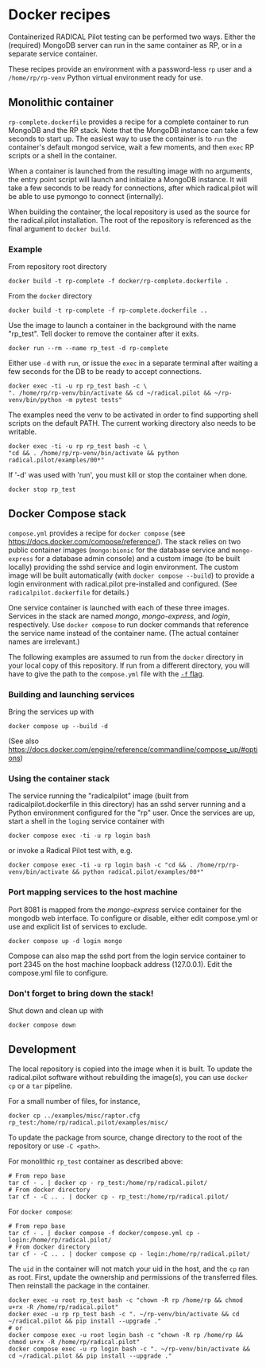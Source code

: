 # Docker recipes

Containerized RADICAL Pilot testing can be performed two ways.
Either the (required) MongoDB server can run in the same container
as RP, or in a separate service container.

These recipes provide an environment with a password-less `rp` user
and a `/home/rp/rp-venv` Python virtual environment ready for use.

## Monolithic container

`rp-complete.dockerfile` provides a recipe for a complete container
to run MongoDB and the RP stack. Note that the MongoDB instance can
take a few seconds to start up. The easiest way to use the container
is to `run` the container's default mongod service, wait a few moments,
and then `exec` RP scripts or a shell in the container.

When a container is launched from the resulting image with no arguments,
the entry point script will launch and initialize a MongoDB instance.
It will take a few seconds to be ready for connections, after which
radical.pilot will be able to use pymongo to connect (internally).

When building the container, the local repository is used as the source
for the radical.pilot installation. The root of the repository is
referenced as the final argument to `docker build`.

### Example

From repository root directory

    docker build -t rp-complete -f docker/rp-complete.dockerfile .

From the `docker` directory

    docker build -t rp-complete -f rp-complete.dockerfile ..

Use the image to launch a container in the background with the name "rp_test".
Tell docker to remove the container after it exits.

    docker run --rm --name rp_test -d rp-complete

Either use `-d` with `run`, or issue the `exec` in a separate terminal
after waiting a few seconds for the DB to be ready to accept connections.

    docker exec -ti -u rp rp_test bash -c \
    ". /home/rp/rp-venv/bin/activate && cd ~/radical.pilot && ~/rp-venv/bin/python -m pytest tests"

The examples need the venv to be activated in order to find supporting
shell scripts on the default PATH. The current working directory also
needs to be writable.

    docker exec -ti -u rp rp_test bash -c \
    "cd && . /home/rp/rp-venv/bin/activate && python radical.pilot/examples/00*"

If '-d' was used with 'run', you must kill or stop the container when done.

    docker stop rp_test

## Docker Compose stack

`compose.yml` provides a recipe for `docker compose`
(see https://docs.docker.com/compose/reference/).
The stack relies on two public container images
(`mongo:bionic` for the database service and
`mongo-express` for a database admin console) and a custom image
(to be built locally) providing the sshd service and login environment.
The custom image will be built automatically (with `docker compose --build`)
to provide a login environment with radical.pilot pre-installed and configured.
(See `radicalpilot.dockerfile` for details.)

One service container is launched with each of these three images.
Services in the stack are named *mongo*, *mongo-express*, and *login*, respectively.
Use `docker compose` to run docker commands that reference the service name
instead of the container name.
(The actual container names are irrelevant.)

The following examples are assumed to run from the `docker` directory in your
local copy of this repository. If run from a different directory, you will have
to give the path to the `compose.yml` file with the
[`-f` flag](https://docs.docker.com/engine/reference/commandline/compose/#use--f-to-specify-name-and-path-of-one-or-more-compose-files).

### Building and launching services

Bring the services up with

    docker compose up --build -d

(See also https://docs.docker.com/engine/reference/commandline/compose_up/#options)

### Using the container stack

The service running the "radicalpilot" image (built from
radicalpilot.dockerfile in this directory) has an sshd server running and a
Python environment configured for the "rp" user.
Once the services are up, start a shell in the `loging` service container with

    docker compose exec -ti -u rp login bash

or invoke a Radical Pilot test with, e.g.

    docker compose exec -ti -u rp login bash -c "cd && . /home/rp/rp-venv/bin/activate && python radical.pilot/examples/00*"

### Port mapping services to the host machine

Port 8081 is mapped from the *mongo-express* service container for the mongodb web interface.
To configure or disable, either edit compose.yml or use and explicit list of services to exclude.

    docker compose up -d login mongo

Compose can also map the sshd port from the login service container to
port 2345 on the host machine loopback address (127.0.0.1).
Edit the compose.yml file to configure.

### Don't forget to bring down the stack!

Shut down and clean up with

    docker compose down

## Development

The local repository is copied into the image when it is built.
To update the radical.pilot software without rebuilding the image(s),
you can use `docker cp` or a `tar` pipeline.

For a small number of files, for instance,

    docker cp ../examples/misc/raptor.cfg rp_test:/home/rp/radical.pilot/examples/misc/

To update the package from source, change directory to the root of the repository
or use `-C <path>`.

For monolithic `rp_test` container as described above:

    # From repo base
    tar cf - . | docker cp - rp_test:/home/rp/radical.pilot/
    # From docker directory
    tar cf - -C .. . | docker cp - rp_test:/home/rp/radical.pilot/

For `docker compose`:

    # From repo base
    tar cf - . | docker compose -f docker/compose.yml cp - login:/home/rp/radical.pilot/
    # From docker directory
    tar cf - -C .. . | docker compose cp - login:/home/rp/radical.pilot/

The `uid` in the container will not match your uid in the host, and the `cp` ran as root.
First, update the ownership and permissions of the transferred files.
Then reinstall the package in the container. 

    docker exec -u root rp_test bash -c "chown -R rp /home/rp && chmod u+rx -R /home/rp/radical.pilot"
    docker exec -u rp rp_test bash -c ". ~/rp-venv/bin/activate && cd ~/radical.pilot && pip install --upgrade ."
    # or
    docker compose exec -u root login bash -c "chown -R rp /home/rp && chmod u+rx -R /home/rp/radical.pilot"
    docker compose exec -u rp login bash -c ". ~/rp-venv/bin/activate && cd ~/radical.pilot && pip install --upgrade ."
